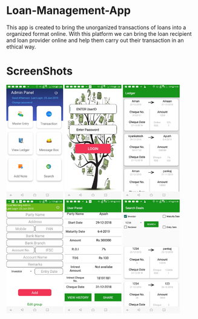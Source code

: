 # Loan-Management-App
This app is created to bring the unorganized transactions of loans into a organized format online. With this platform we can bring the loan recipient and loan provider online and help them carry out their transaction in an ethical way.

# ScreenShots
<img src="WhatsApp%20Image%202020-12-02%20at%2011.32.38%20AM%20(2).jpeg" height="300">
<img src="WhatsApp%20Image%202020-12-02%20at%2011.32.38%20AM%20(1).jpeg" height="300">
<img src="WhatsApp%20Image%202020-12-02%20at%2011.32.38%20AM%20(6).jpeg" height="300">
<img src="WhatsApp%20Image%202020-12-02%20at%2011.32.38%20AM.jpeg" height="300">
<img src="WhatsApp%20Image%202020-12-02%20at%2011.32.37%20AM%20(2).jpeg" height="300">
<img src="WhatsApp%20Image%202020-12-02%20at%2011.32.37%20AM%20(3).jpeg" height="300">
